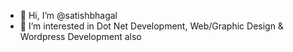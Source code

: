 - 👋 Hi, I’m @satishbhagal
- 👀 I’m interested in Dot Net Development, Web/Graphic Design & Wordpress Development also


<!---
satishbhagal/satishbhagal is a ✨ special ✨ repository because its `README.md` (this file) appears on your GitHub profile.
You can click the Preview link to take a look at your changes.
--->
